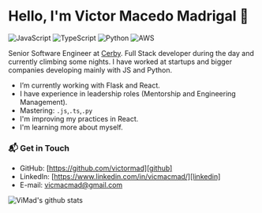 # Hello, I'm Victor Macedo Madrigal 👋

![JavaScript](https://img.shields.io/badge/JavaScript-7-yellow)
![TypeScript](https://img.shields.io/badge/TypeScript-6-lightgrey)
![Python](https://img.shields.io/badge/Python-8-blue)
![AWS](https://img.shields.io/badge/AWS-7-blueviolet)


Senior Software Engineer at [Cerby](https://www.cerby.com/). Full Stack developer during the day and currently climbing some nights. I have worked at startups and bigger companies developing mainly with JS and Python.

- I’m currently working with Flask and React.
- I have experience in leadership roles (Mentorship and Engineering Management).
- Mastering: `.js`,`.ts`,`.py`
- I'm improving my practices in React.
- I'm learning more about myself.

### 📬 Get in Touch

- GitHub: [https://github.com/victormad][github]
- LinkedIn: [https://www.linkedin.com/in/vicmacmad/][linkedin]
- E-mail: vicmacmad@gmail.com

![ViMad's github stats](https://github-readme-stats.vercel.app/api?username=victormad&show_icons=true&hide_border=true)

[github]: https://github.com/victormad
[linkedin]: https://www.linkedin.com/in/vicmacmad/

